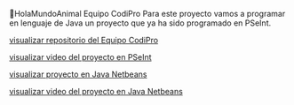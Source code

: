 🐶HolaMundoAnimal Equipo CodiPro
Para este proyecto vamos a programar en lenguaje de Java un proyecto que ya ha sido programado en PSeInt.

[visualizar repositorio del Equipo CodiPro](https://github.com/CodeStrong2023/SegundoSemestreCodiPro)

[visualizar video del proyecto en PSeInt](https://www.youtube.com/watch?v=jWhF1lcBhNo)

[visualizar proyecto en Java Netbeans](https://github.com/CodeStrong2023/HolaMundoAnimal/tree/ed7eced3336eee51634940fafb283bfa7c2b4c0c)

[visualizar video del proyecto en Java Netbeans]()
